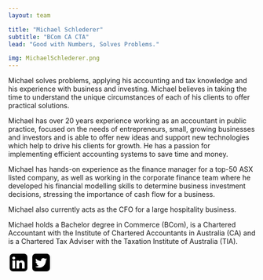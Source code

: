 ```yaml
---
layout: team

title: "Michael Schlederer"
subtitle: "BCom CA CTA"
lead: "Good with Numbers, Solves Problems."

img: MichaelSchlederer.png
---
```


Michael solves problems, applying his accounting and tax knowledge and his experience with business and investing. Michael believes in taking the time to understand the unique circumstances of each of his clients to offer practical solutions.

Michael has over 20 years experience working as an accountant in public practice, focused on the needs of entrepreneurs, small, growing businesses and investors and is able to offer new ideas and support new technologies which help to drive his clients for growth. He has a passion for implementing efficient accounting systems to save time and money.

Michael has hands-on experience as the finance manager for a top-50 ASX listed company, as well as working in the corporate finance team where he developed his financial modelling skills to determine business investment decisions, stressing the importance of cash flow for a business.

Michael also currently acts as the CFO for a large hospitality business.

Michael holds a Bachelor degree in Commerce (BCom), is a Chartered Accountant with the Institute of Chartered Accountants in Australia (CA) and is a Chartered Tax Adviser with the Taxation Institute of Australia (TIA).

[<svg class="icon me-2" width="3em" height="3em" fill="var(--bs-success)" viewBox="0 0 1792 1792" xmlns="http://www.w3.org/2000/svg"><path id="fa-linkedin-square" d="M365 1414h231v-694h-231v694zm246-908q-1-52-36-86t-93-34-94.5 34-36.5 86q0 51 35.5 85.5t92.5 34.5h1q59 0 95-34.5t36-85.5zm585 908h231v-398q0-154-73-233t-193-79q-136 0-209 117h2v-101h-231q3 66 0 694h231v-388q0-38 7-56 15-35 45-59.5t74-24.5q116 0 116 157v371zm468-998v960q0 119-84.5 203.5t-203.5 84.5h-960q-119 0-203.5-84.5t-84.5-203.5v-960q0-119 84.5-203.5t203.5-84.5h960q119 0 203.5 84.5t84.5 203.5z"/></svg>](//au.linkedin.com/in/michaelschlederer/) [<svg class="icon me-2" width="3em" height="3em" fill="var(--bs-success)" viewBox="0 0 1792 1792" xmlns="http://www.w3.org/2000/svg"><path id="fa-twitter-square" d="M1408 610q-56 25-121 34 68-40 93-117-65 38-134 51-61-66-153-66-87 0-148.5 61.5t-61.5 148.5q0 29 5 48-129-7-242-65t-192-155q-29 50-29 106 0 114 91 175-47-1-100-26v2q0 75 50 133.5t123 72.5q-29 8-51 8-13 0-39-4 21 63 74.5 104t121.5 42q-116 90-261 90-26 0-50-3 148 94 322 94 112 0 210-35.5t168-95 120.5-137 75-162 24.5-168.5q0-18-1-27 63-45 105-109zm256-194v960q0 119-84.5 203.5t-203.5 84.5h-960q-119 0-203.5-84.5t-84.5-203.5v-960q0-119 84.5-203.5t203.5-84.5h960q119 0 203.5 84.5t84.5 203.5z"/></svg>](//twitter.com/MichaelSchled)

